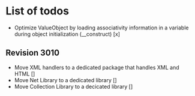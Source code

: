 # List of todos

- Optimize ValueObject by loading associativity information in a variable during object initialization (__construct) [x]

## Revision 3010

- Move XML handlers to a dedicated package that handles XML and HTML []
- Move Net Library to a dedicated library []
- Move Collection Library to a decicated library []
